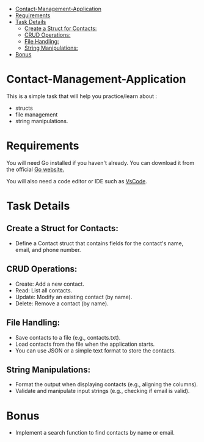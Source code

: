 - [Contact-Management-Application](#contact-management-application)
- [Requirements](#requirements)
- [Task Details](#task-details)
  - [Create a Struct for Contacts:](#create-a-struct-for-contacts)
  - [CRUD Operations:](#crud-operations)
  - [File Handling:](#file-handling)
  - [String Manipulations:](#string-manipulations)
- [Bonus](#bonus)

 # Contact-Management-Application

This is a simple task that will help you practice/learn about :
* structs
* file management
* string manipulations.
# Requirements

You will need Go installed if you haven't already. You can download it from the official [Go website.](https://go.dev/)

You will also need a code editor or IDE such as [VsCode](https://code.visualstudio.com/).

# Task Details

  ## Create a Struct for Contacts: 
* Define a Contact struct that contains fields for the contact's name, email, and phone number.
## CRUD Operations:
* Create: Add a new contact.
* Read: List all contacts.
* Update: Modify an existing contact (by name).
* Delete: Remove a contact (by name).
## File Handling:
* Save contacts to a file (e.g., contacts.txt).
* Load contacts from the file when the application starts.
* You can use JSON or a simple text format to store the contacts.
## String Manipulations:
* Format the output when displaying contacts (e.g., aligning the columns).
* Validate and manipulate input strings (e.g., checking if email is valid).

# Bonus
* Implement a search function to find contacts by name or email.